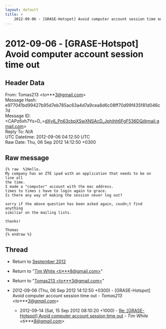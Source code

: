 ```yaml
---
layout: default
title: >
    2012-09-06 - [GRASE-Hotspot] Avoid computer account session time out
---
```


# 2012-09-06 - [GRASE-Hotspot] Avoid computer account session time out

## Header Data

From: Tomas213 \<to***3@gmail.com\><br>
Message Hash: e977041bd99427b95d7eb785ac63a4d7a9cea8d6c08ff70d99f435f81d046c7d<br>
Message ID: \<CAPz6xh7Ys=D_=dXy6_Pn63cbpXSwXNSAcD_Jphihh6FgF536DQ@mail.gmail.com\><br>
Reply To: _N/A_<br>
UTC Datetime: 2012-09-06 04:12:50 UTC<br>
Raw Date: Thu, 06 Sep 2012 14:12:50 +0300<br>

## Raw message

```
{% raw  %}Hello.
My company has an ZTE ipad with an application that needs to be on line all
the time.
I made a "computer" account with the mac address.
times to times i have to login again to grace.
Is there any way of making the session never log out?

sorry if the above question has been asked again, coudn;t find anything
similiar on the mailing lists.

thanks!

Thomas
{% endraw %}
```

## Thread

+ Return to [September 2012](/archive/2012/09)

+ Return to "[Tim White <ti***8<span>@</span>gmail.com>](/authors/ti___8_at_gmail_com)"
+ Return to "[Tomas213 <to***3<span>@</span>gmail.com>](/authors/to___3_at_gmail_com)"

+ 2012-09-06 (Thu, 06 Sep 2012 14:12:50 +0300) - [GRASE-Hotspot] Avoid computer account session time out - _Tomas213 \<to***3@gmail.com\>_
  + 2012-09-14 (Sat, 15 Sep 2012 08:10:20 +1000) - [Re: [GRASE-Hotspot] Avoid computer account session time out](/archive/2012/09/1a44de2194ba0ed36cb76d85b13220f3dd963442fe6e99d2602fdc914c70e19f) - _Tim White \<ti***8@gmail.com\>_

